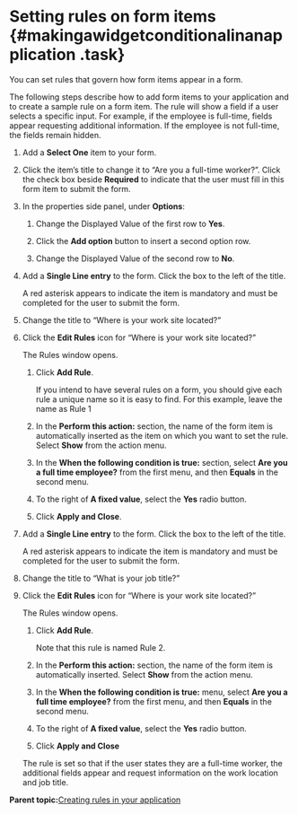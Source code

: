 # Setting rules on form items {#makingawidgetconditionalinanapplication .task}

You can set rules that govern how form items appear in a form.

The following steps describe how to add form items to your application and to create a sample rule on a form item. The rule will show a field if a user selects a specific input. For example, if the employee is full-time, fields appear requesting additional information. If the employee is not full-time, the fields remain hidden.

1.  Add a **Select One** item to your form.

2.  Click the item’s title to change it to “Are you a full-time worker?”. Click the check box beside **Required** to indicate that the user must fill in this form item to submit the form.

3.  In the properties side panel, under **Options**:

    1.  Change the Displayed Value of the first row to **Yes**.

    2.  Click the **Add option** button to insert a second option row.

    3.  Change the Displayed Value of the second row to **No**.

4.  Add a **Single Line entry** to the form. Click the box to the left of the title.

    A red asterisk appears to indicate the item is mandatory and must be completed for the user to submit the form.

5.  Change the title to “Where is your work site located?”

6.  Click the **Edit Rules** icon for “Where is your work site located?”

    The Rules window opens.

    1.  Click **Add Rule**.

        If you intend to have several rules on a form, you should give each rule a unique name so it is easy to find. For this example, leave the name as Rule 1

    2.  In the **Perform this action:** section, the name of the form item is automatically inserted as the item on which you want to set the rule. Select **Show** from the action menu.

    3.  In the **When the following condition is true:** section, select **Are you a full time employee?** from the first menu, and then **Equals** in the second menu.

    4.  To the right of **A fixed value**, select the **Yes** radio button.

    5.  Click **Apply and Close**.

7.  Add a **Single Line entry** to the form. Click the box to the left of the title.

    A red asterisk appears to indicate the item is mandatory and must be completed for the user to submit the form.

8.  Change the title to “What is your job title?”

9.  Click the **Edit Rules** icon for “Where is your work site located?”

    The Rules window opens.

    1.  Click **Add Rule**.

        Note that this rule is named Rule 2.

    2.  In the **Perform this action:** section, the name of the form item is automatically inserted. Select **Show** from the action menu.

    3.  In the **When the following condition is true:** menu, select **Are you a full time employee?** from the first menu, and then **Equals** in the second menu.

    4.  To the right of **A fixed value**, select the **Yes** radio button.

    5.  Click **Apply and Close**

    The rule is set so that if the user states they are a full-time worker, the additional fields appear and request information on the work location and job title.


**Parent topic:**[Creating rules in your application](ru_creating_rules_in_your_form.md)

